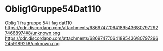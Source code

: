 # Oblig1Gruppe54Dat110
Oblig 1 fra gruppe 54 i fag dat110
https://cdn.discordapp.com/attachments/686974770641895436/807972927466897408/unknown.png
https://cdn.discordapp.com/attachments/686974770641895436/807972962459189258/unknown.png
